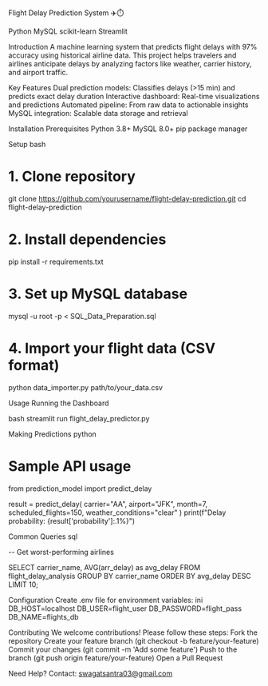 Flight Delay Prediction System ✈️⏱️

Python
MySQL
scikit-learn
Streamlit

Introduction
A machine learning system that predicts flight delays with 97% accuracy using historical airline data. This project helps travelers and airlines anticipate delays by analyzing factors like weather, carrier history, and airport traffic.

Key Features
Dual prediction models: Classifies delays (>15 min) and predicts exact delay duration
Interactive dashboard: Real-time visualizations and predictions
Automated pipeline: From raw data to actionable insights
MySQL integration: Scalable data storage and retrieval

Installation
Prerequisites
Python 3.8+
MySQL 8.0+
pip package manager

Setup
bash
# 1. Clone repository
git clone https://github.com/yourusername/flight-delay-prediction.git
cd flight-delay-prediction

# 2. Install dependencies
pip install -r requirements.txt

# 3. Set up MySQL database
mysql -u root -p < SQL_Data_Preparation.sql

# 4. Import your flight data (CSV format)
python data_importer.py path/to/your_data.csv

Usage
Running the Dashboard

bash
streamlit run flight_delay_predictor.py

Making Predictions
python

# Sample API usage
from prediction_model import predict_delay

result = predict_delay(
    carrier="AA",
    airport="JFK",
    month=7,
    scheduled_flights=150,
    weather_conditions="clear"
)
print(f"Delay probability: {result['probability']:.1%}")

Common Queries
sql

-- Get worst-performing airlines

SELECT carrier_name, AVG(arr_delay) as avg_delay
FROM flight_delay_analysis
GROUP BY carrier_name
ORDER BY avg_delay DESC
LIMIT 10;

Configuration
Create .env file for environment variables:
ini
DB_HOST=localhost
DB_USER=flight_user
DB_PASSWORD=flight_pass
DB_NAME=flights_db

Contributing
We welcome contributions! Please follow these steps:
Fork the repository
Create your feature branch (git checkout -b feature/your-feature)
Commit your changes (git commit -m 'Add some feature')
Push to the branch (git push origin feature/your-feature)
Open a Pull Request

Need Help?
Contact: swagatsantra03@gmail.com

